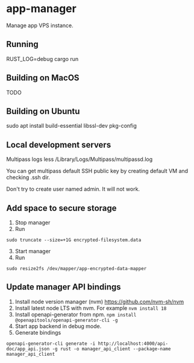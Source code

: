 # app-manager

Manage app VPS instance.

## Running

RUST_LOG=debug cargo run

## Building on MacOS

TODO

## Building on Ubuntu

sudo apt install build-essential libssl-dev pkg-config

## Local development servers

Multipass logs
less /Library/Logs/Multipass/multipassd.log

You can get multipass default SSH public key by creating default VM and checking
.ssh dir.

Don't try to create user named admin. It will not work.

## Add space to secure storage

1. Stop manager
2. Run
```
sudo truncate --size=+1G encrypted-filesystem.data
```
3. Start manager
4. Run
```
sudo resize2fs /dev/mapper/app-encrypted-data-mapper
```

## Update manager API bindings

1. Install node version manager (nvm) <https://github.com/nvm-sh/nvm>
2. Install latest node LTS with nvm. For example `nvm install 18`
3. Install openapi-generator from npm.
   `npm install @openapitools/openapi-generator-cli -g`
4. Start app backend in debug mode.
5. Generate bindings
```
openapi-generator-cli generate -i http://localhost:4000/api-doc/app_api.json -g rust -o manager_api_client --package-name manager_api_client
```
